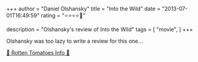 +++
author = "Daniel Olshansky"
title = "Into the Wild"
date = "2013-07-01T16:49:59"
rating = "⭐⭐⭐⭐🌟"

description = "Olshansky's review of Into the Wild"
tags = [
    "movie",
]
+++


Olshansky was too lazy to write a review for this one...

[🍅 Rotten Tomatoes Info 🍅](https://www.rottentomatoes.com//m/into_the_wild)